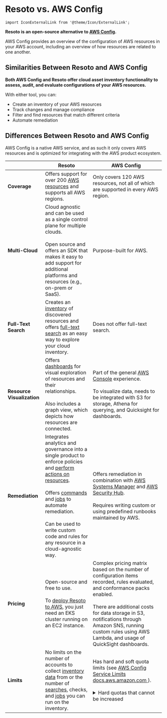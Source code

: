 # Resoto vs. AWS Config

```mdx-code-block
import IconExternalLink from '@theme/Icon/ExternalLink';
```

**Resoto is an open-source alternative to [AWS Config](https://aws.amazon.com/config).**

AWS Config provides an overview of the configuration of AWS resources in your AWS account, including an overview of how resources are related to one another.

## Similarities Between Resoto and AWS Config

**Both AWS Config and Resoto offer cloud asset inventory functionality to assess, audit, and evaluate configurations of your AWS resources.**

With either tool, you can:

- Create an inventory of your AWS resources
- Track changes and manage compliance
- Filter and find resources that match different criteria
- Automate remediation

## Differences Between Resoto and AWS Config

AWS Config is a native AWS service, and as such it only covers AWS resources and is optimized for integrating with the AWS product ecosystem.

|  | Resoto | AWS Config |
| --- | --- | --- |
| **Coverage** | Offers support for over 200 [AWS resources](/docs/reference/unified-data-model/aws) and supports all AWS regions. | Only covers 120 AWS resources, not all of which are supported in every AWS region. |
| **Multi-Cloud** | Cloud agnostic and can be used as a single control plane for multiple clouds.<br /><br />Open source and offers an SDK that makes it easy to add support for additional platforms and resources (e.g., on-prem or SaaS). | Purpose-built for AWS. |
| **Full-Text Search** | Creates an [inventory](/docs/concepts/asset-inventory-graph) of discovered resources and offers [full-text search](/docs/reference/search/full-text) as an easy way to explore your cloud inventory. | Does not offer full-text search. |
| **Resource Visualization** | Offers [dashboards](/docs/reference/user-interface/dashboards) for visual exploration of resources and their relationships.<br /><br />Also includes a graph view, which depicts how resources are connected. | Part of the general [AWS Console](https://aws.amazon.com/console) experience.<br /><br />To visualize data, needs to be integrated with S3 for storage, Athena for querying, and Quicksight for dashboards. |
| **Remediation** | Integrates analytics and governance into a single product to enforce policies and [perform actions on resources](/docs/concepts/resource-management).<br /><br />Offers [commands](/docs/reference/cli) and [jobs](/docs/concepts/automation#jobs) to automate remediation.<br /><br />Can be used to write custom code and rules for any resource in a cloud-agnostic way. | Offers remediation in combination with [AWS Systems Manager](https://aws.amazon.com/systems-manager) and [AWS Security Hub](https://aws.amazon.com/security-hub).<br /><br />Requires writing custom or using predefined runbooks maintained by AWS. |
| **Pricing** | Open-source and free to use.<br /><br />To [deploy Resoto to AWS](/docs/getting-started/install-resoto/aws), you just need an EKS cluster running on an EC2 instance. | Complex pricing matrix based on the number of configuration items recorded, rules evaluated, and conformance packs enabled.<br /><br />There are additional costs for data storage in S3, notifications through Amazon SNS, running custom rules using AWS Lambda, and usage of QuickSight dashboards. |
| **Limits** | No limits on the number of accounts to collect [inventory data](/docs/concepts/asset-inventory-graph) from or the number of [searches](/docs/reference/search), checks, and [jobs](/docs/concepts/automation#jobs) you can run on the inventory. | Has hard and soft quota limits (see [AWS Config Service Limits <span class="badge badge--secondary" aria-hidden="true">docs.aws.amazon.com <IconExternalLink width="10" height="10" /></span>](https://docs.aws.amazon.com/config/latest/developerguide/configlimits.html)).<br /><br /><details><summary>Hard quotas that cannot be increased</summary><div><table><thead><tr><th>Limit Description</th><th>Maximum</th></tr></thead><tbody><tr><td>Accounts in an aggregator</td><td>10,000</td></tr><tr><td>Conformance packs per account</td><td>50</td></tr><tr><td>AWS Config Rules per conformance pack</td><td>130</td></tr><tr><td>AWS Config Rules per Region per account across all conformance packs</td><td>150</td></tr><tr><td>Conformance packs per organization</td><td>50</td></tr><tr><td>AWS Config Rules per organization conformance pack</td><td>130</td></tr><tr><td>AWS Config Rules per Region per account across all organization conformance packs</td><td>350</td></tr></tbody></table></div></details> |

